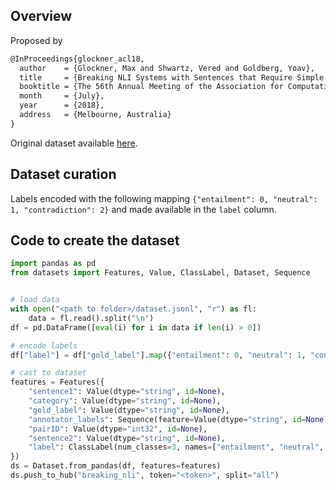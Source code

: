 ## Overview

Proposed by
```latex
@InProceedings{glockner_acl18,
  author    = {Glockner, Max and Shwartz, Vered and Goldberg, Yoav},
  title     = {Breaking NLI Systems with Sentences that Require Simple Lexical Inferences},
  booktitle = {The 56th Annual Meeting of the Association for Computational Linguistics (ACL)},
  month     = {July},
  year      = {2018},
  address   = {Melbourne, Australia}
}
```

Original dataset available [here](https://github.com/BIU-NLP/Breaking_NLI).


## Dataset curation
Labels encoded with the following mapping `{"entailment": 0, "neutral": 1, "contradiction": 2}`
and made available in the `label` column.


## Code to create the dataset
```python
import pandas as pd
from datasets import Features, Value, ClassLabel, Dataset, Sequence


# load data
with open("<path to folder>/dataset.jsonl", "r") as fl:
    data = fl.read().split("\n")
df = pd.DataFrame([eval(i) for i in data if len(i) > 0])

# encode labels
df["label"] = df["gold_label"].map({"entailment": 0, "neutral": 1, "contradiction": 2})

# cast to dataset
features = Features({
    "sentence1": Value(dtype="string", id=None),
    "category": Value(dtype="string", id=None),
    "gold_label": Value(dtype="string", id=None),
    "annotator_labels": Sequence(feature=Value(dtype="string", id=None), length=3),
    "pairID": Value(dtype="int32", id=None),
    "sentence2": Value(dtype="string", id=None),
    "label": ClassLabel(num_classes=3, names=["entailment", "neutral", "contradiction"]),
})
ds = Dataset.from_pandas(df, features=features)
ds.push_to_hub("breaking_nli", token="<token>", split="all")
```